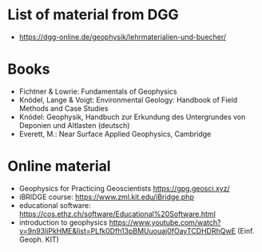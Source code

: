 # List of material from DGG
* https://dgg-online.de/geophysik/lehrmaterialien-und-buecher/

# Books
* Fichtner & Lowrie: Fundamentals of Geophysics
* Knödel, Lange & Voigt: Environmental Geology: Handbook of Field Methods and Case Studies
* Knödel: Geophysik, Handbuch zur Erkundung des Untergrundes von Deponien und Altlasten (deutsch)
* Everett, M.: Near Surface Applied Geophysics, Cambridge

# Online material

* Geophysics for Practicing Geoscientists https://gpg.geosci.xyz/
* iBRIDGE course: https://www.zml.kit.edu/iBridge.php
* educational software: https://cos.ethz.ch/software/Educational%20Software.html
* introduction to geophysics https://www.youtube.com/watch?v=9n93liPkHME&list=PLfk0Dfh13pBMUuouaj0fOayTCDHDRhQwE (Einf. Geoph. KIT)
